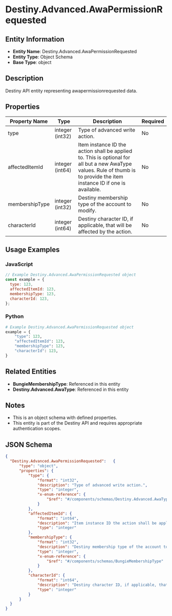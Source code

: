 # Destiny.Advanced.AwaPermissionRequested

## Entity Information
- **Entity Name**: Destiny.Advanced.AwaPermissionRequested
- **Entity Type**: Object Schema
- **Base Type**: object

## Description
Destiny API entity representing awapermissionrequested data.

## Properties

| Property Name | Type | Description | Required |
|---------------|------|-------------|----------|
| type | integer (int32) | Type of advanced write action. | No |
| affectedItemId | integer (int64) | Item instance ID the action shall be applied to. This is optional for all but a new AwaType values. Rule of thumb is to provide the item instance ID if one is available. | No |
| membershipType | integer (int32) | Destiny membership type of the account to modify. | No |
| characterId | integer (int64) | Destiny character ID, if applicable, that will be affected by the action. | No |

## Usage Examples

### JavaScript
```javascript
// Example Destiny.Advanced.AwaPermissionRequested object
const example = {
  type: 123,
  affectedItemId: 123,
  membershipType: 123,
  characterId: 123,
};
```

### Python
```python
# Example Destiny.Advanced.AwaPermissionRequested object
example = {
    "type": 123,
    "affectedItemId": 123,
    "membershipType": 123,
    "characterId": 123,
}
```

## Related Entities
- **BungieMembershipType**: Referenced in this entity
- **Destiny.Advanced.AwaType**: Referenced in this entity

## Notes
- This is an object schema with defined properties.
- This entity is part of the Destiny API and requires appropriate authentication scopes.

## JSON Schema
```json
{
  "Destiny.Advanced.AwaPermissionRequested":   {
      "type": "object",
      "properties": {
          "type": {
              "format": "int32",
              "description": "Type of advanced write action.",
              "type": "integer",
              "x-enum-reference": {
                  "$ref": "#/components/schemas/Destiny.Advanced.AwaType"
              }
          },
          "affectedItemId": {
              "format": "int64",
              "description": "Item instance ID the action shall be applied to. This is optional for all but a new AwaType values. Rule of thumb is to provide the item instance ID if one is available.",
              "type": "integer"
          },
          "membershipType": {
              "format": "int32",
              "description": "Destiny membership type of the account to modify.",
              "type": "integer",
              "x-enum-reference": {
                  "$ref": "#/components/schemas/BungieMembershipType"
              }
          },
          "characterId": {
              "format": "int64",
              "description": "Destiny character ID, if applicable, that will be affected by the action.",
              "type": "integer"
          }
      }
  }
}
```
